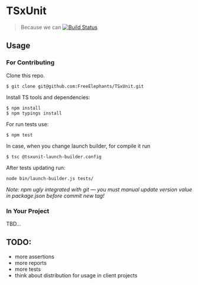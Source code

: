 # TSxUnit
> Because we can [![Build Status](https://travis-ci.org/FreeElephants/TSxUnit.svg?branch=master)](https://travis-ci.org/FreeElephants/TSxUnit)

## Usage

### For Contributing

Clone this repo. 

```
$ git clone git@github.com:FreeElephants/TSxUnit.git 
```

Install TS tools and dependencies:

```
$ npm install 
$ npm typings install
```

For run tests use:

```
$ npm test
```

In case, when you change launch builder, for compile it run 

```
$ tsc @tsxunit-launch-builder.config
```

After tests updating run: 

```
node bin/launch-builder.js tests/
```

*Note: npm ugly integrated with git — you must manual update version value in package.json before commit new tag!* 

### In Your Project

TBD... 

## TODO:
* more assertions
* more reports
* more tests
* think about distribution for usage in client projects
